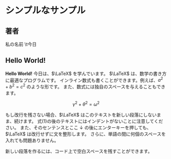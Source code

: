 # シンプルなサンプル
## 著者
私の名前
\t今日




## Hello World! 

**Hello World!** 今日は、$\LaTeX$ を学んでいます。
$\LaTeX$ は、数学の書き方に最適なプログラムです。
インライン数式も書くことができます。例えば、$a^2+b^2=c^2$ のような形です。
また、数式には独自のスペースを与えることもできます。

$$
    \gamma^2+\theta^2=\omega^2
$$

もし改行を残さない場合、$\LaTeX$ はこのテキストを新しい段落にしないまま、続けます。
式(1)の後のテキストにはインデントがないことに注意してください。
また、そのセンテンスとここ $\downarrow$ の後にエンターキーを押しても、$\LaTeX$ は改行せずに文を整形します。
さらに、単語の間に何個のスペースを入れても問題ありません。

新しい段落を作るには、コード上で空白スペースを残すことができます。
